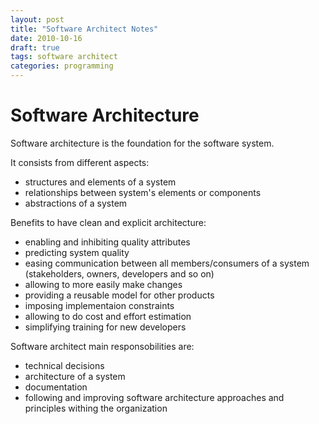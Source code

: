 ```yaml
---
layout: post
title: "Software Architect Notes"
date: 2010-10-16
draft: true
tags: software architect
categories: programming
---
```


# Software Architecture

Software architecture is the foundation for the software system.

It consists from different aspects:

- structures and elements of a system
- relationships between system's elements or components
- abstractions of a system

Benefits to have clean and explicit architecture:

- enabling and inhibiting quality attributes
- predicting system quality
- easing communication between all members/consumers of a system (stakeholders, owners, developers and so on)
- allowing to more easily make changes
- providing a reusable model for other products
- imposing implementaion constraints
- allowing to do cost and effort estimation
- simplifying training for new developers

Software architect main responsobilities are:

- technical decisions
- architecture of a system
- documentation
- following and improving software architecture approaches and principles withing the organization
